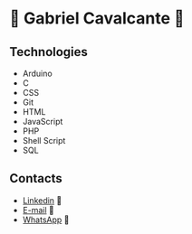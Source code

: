 # :rocket: Gabriel Cavalcante :rocket: 

## Technologies
* Arduino
* C
* CSS
* Git
* HTML
* JavaScript
* PHP
* Shell Script
* SQL

## Contacts
* [Linkedin](https://www.linkedin.com/in/gabriel-cavalcante-225076242) :link:
* [E-mail](mailto:gabriel.lcifba@gmail.com) :link:
* [WhatsApp](http://wa.me/5574981343313) :link:
